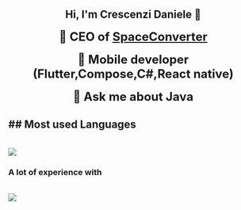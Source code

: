 <h2 align="center">Hi, I'm Crescenzi Daniele 👋</h2>

<p align="center">
  <strong style="font-size: 24px;">🔭 CEO of <a href="https://www.spaceconverter.it">SpaceConverter</a></strong><br><br>
  <strong style="font-size: 24px;">🌱 Mobile developer (Flutter,Compose,C#,React native)</strong><br><br>
  <strong style="font-size: 24px;">💬 Ask me about Java</strong>
</p>

<h2>## Most used Languages</h2>
<br/>
<img src="https://skillicons.dev/icons?i=java,kotlin,dart,flutter,swift,cpp,c,gradle,maven,spring" /><br>




### A lot of experience with
<br/>
<img src="https://skillicons.dev/icons?i=html,css,python,javascript,mysql,flask" /><br>

